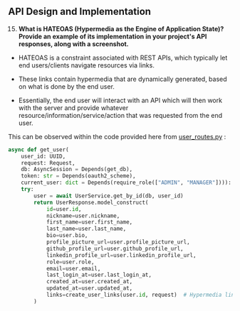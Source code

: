 ## API Design and Implementation

15. **What is HATEOAS (Hypermedia as the Engine of Application State)? Provide an example of its implementation in your project's API responses, along with a screenshot.**

- HATEOAS is a constraint associated with REST APIs, which typically let end users/clients navigate resources via links.

- These links contain hypermedia that are dynamically generated, based on what is done by the end user.

- Essentially, the end user will interact with an API which will then work with the server and provide whatever resource/information/service/action that was requested from the end user.

This can be observed within the code provided here from [user_routes.py](../app/routers/user_routes.py) :
```python
async def get_user(
    user_id: UUID, 
    request: Request, 
    db: AsyncSession = Depends(get_db), 
    token: str = Depends(oauth2_scheme), 
    current_user: dict = Depends(require_role(["ADMIN", "MANAGER"]))):
    try:
        user = await UserService.get_by_id(db, user_id)
        return UserResponse.model_construct(
            id=user.id,
            nickname=user.nickname,
            first_name=user.first_name,
            last_name=user.last_name,
            bio=user.bio,
            profile_picture_url=user.profile_picture_url,
            github_profile_url=user.github_profile_url,
            linkedin_profile_url=user.linkedin_profile_url,
            role=user.role,
            email=user.email,
            last_login_at=user.last_login_at,
            created_at=user.created_at,
            updated_at=user.updated_at,
            links=create_user_links(user.id, request)  # Hypermedia links are created here, based off of the user id and the request that a user made.
        )
```